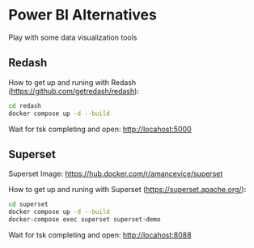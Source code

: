 # Power BI Alternatives

Play with some data visualization tools

## Redash

How to get up and runing with Redash (<https://github.com/getredash/redash>):

```bash
cd redash
docker compose up -d --build 
```

Wait for tsk completing and open: <http://locahost:5000>

## Superset

Superset Image: <https://hub.docker.com/r/amancevice/superset>

How to get up and runing with Superset (<https://superset.apache.org/>):

```bash
cd superset
docker compose up -d --build 
docker-compose exec superset superset-demo
```

Wait for tsk completing and open: <http://locahost:8088>
